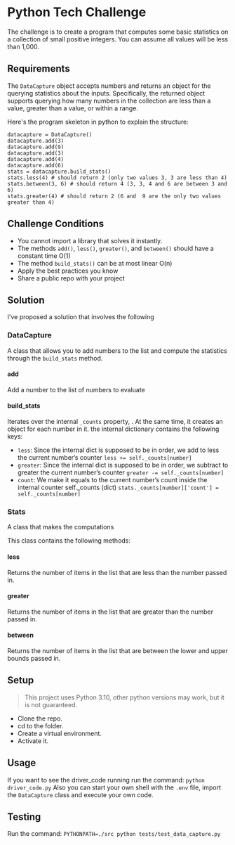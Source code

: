 # Python Tech Challenge

The challenge is to create a program that computes some basic statistics on a collection of small positive integers. You can assume all values will be less than 1,000.

## Requirements

The `DataCapture` object accepts numbers and returns an object for the querying statistics about the inputs. Specifically, the returned object supports querying how many numbers in the collection are less than a value, greater than a value, or within a range.

Here's the program skeleton in python to explain the structure:

```
datacapture = DataCapture()
datacapture.add(3)
datacapture.add(9)
datacapture.add(3)
datacapture.add(4)
datacapture.add(6)
stats = datacapture.build_stats()
stats.less(4) # should return 2 (only two values 3, 3 are less than 4)
stats.between(3, 6) # should return 4 (3, 3, 4 and 6 are between 3 and 6)
stats.greater(4) # should return 2 (6 and  9 are the only two values greater than 4)
```

## Challenge Conditions
 
* You cannot import a library that solves it instantly.
* The methods `add()`, `less()`, `greater()`, and `between()` should have a constant time O(1)
* The method `build_stats()` can be at most linear O(n)
* Apply the best practices you know
* Share a public repo with your project

## Solution

I've proposed a solution that involves the following

### DataCapture

A class that allows you to add numbers to the list and compute the statistics through the `build_stats` method.

#### add

Add a number to the list of numbers to evaluate

#### build_stats

Iterates over the internal `_counts` property, . At the same time, it creates an object for each number in it.
the internal dictionary contains the following keys:

- `less`: Since the internal dict is supposed to be in order, we add to less the current number’s counter `less += self._counts[number]`
- `greater`: Since the internal dict is supposed to be in order, we subtract to greater the current number’s counter `greater -= self._counts[number]`
- `count`: We make it equals to the current number’s count inside the internal counter self._counts (dict) `stats._counts[number]['count'] = self._counts[number]`

### Stats

A class that makes the computations

This class contains the following methods:

#### less

Returns the number of items in the list that are less than the number passed in.

#### greater

Returns the number of items in the list that are greater than the number passed in.

#### between

Returns the number of items in the list that are between the lower and upper bounds passed in.

## Setup

> This project uses Python 3.10, other python versions may work, but it is not guaranteed.

- Clone the repo.
- cd to the folder.
- Create a virtual environment.
- Activate it.

## Usage

If you want to see the driver_code running run the command: `python driver_code.py`
Also you can start your own shell with the `.env` file, import the `DataCapture` class and execute your own code.

## Testing

Run the command: `PYTHONPATH=./src python tests/test_data_capture.py`

